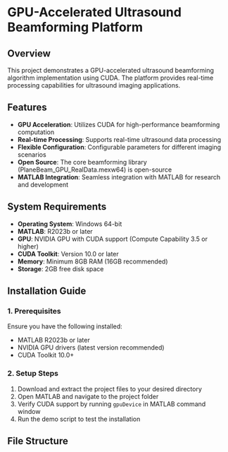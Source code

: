 # GPU-Accelerated Ultrasound Beamforming Platform

## Overview
This project demonstrates a GPU-accelerated ultrasound beamforming algorithm implementation using CUDA. The platform provides real-time processing capabilities for ultrasound imaging applications.

## Features
- **GPU Acceleration**: Utilizes CUDA for high-performance beamforming computation
- **Real-time Processing**: Supports real-time ultrasound data processing
- **Flexible Configuration**: Configurable parameters for different imaging scenarios
- **Open Source**: The core beamforming library (PlaneBeam_GPU_RealData.mexw64) is open-source
- **MATLAB Integration**: Seamless integration with MATLAB for research and development

## System Requirements
- **Operating System**: Windows 64-bit
- **MATLAB**: R2023b or later
- **GPU**: NVIDIA GPU with CUDA support (Compute Capability 3.5 or higher)
- **CUDA Toolkit**: Version 10.0 or later
- **Memory**: Minimum 8GB RAM (16GB recommended)
- **Storage**: 2GB free disk space

## Installation Guide

### 1. Prerequisites
Ensure you have the following installed:
- MATLAB R2023b or later
- NVIDIA GPU drivers (latest version recommended)
- CUDA Toolkit 10.0+

### 2. Setup Steps
1. Download and extract the project files to your desired directory
2. Open MATLAB and navigate to the project folder
3. Verify CUDA support by running `gpuDevice` in MATLAB command window
4. Run the demo script to test the installation

## File Structure
